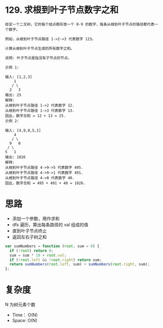 # 129. 求根到叶子节点数字之和

```
给定一个二叉树，它的每个结点都存放一个 0-9 的数字，每条从根到叶子节点的路径都代表一个数字。

例如，从根到叶子节点路径 1->2->3 代表数字 123。

计算从根到叶子节点生成的所有数字之和。

说明: 叶子节点是指没有子节点的节点。

示例 1:

输入: [1,2,3]
    1
   / \
  2   3
输出: 25
解释:
从根到叶子节点路径 1->2 代表数字 12.
从根到叶子节点路径 1->3 代表数字 13.
因此，数字总和 = 12 + 13 = 25.
示例 2:

输入: [4,9,0,5,1]
    4
   / \
  9   0
 / \
5   1
输出: 1026
解释:
从根到叶子节点路径 4->9->5 代表数字 495.
从根到叶子节点路径 4->9->1 代表数字 491.
从根到叶子节点路径 4->0 代表数字 40.
因此，数字总和 = 495 + 491 + 40 = 1026.
```

# 思路

- 添加一个参数，用作求和
- dfs 遍历，算出每条路径的 val 组成的值
- 直到叶子节点终止
- 返回左右子树之和

```js
var sumNumbers = function (root, sum = 0) {
  if (!root) return 0;
  sum = sum * 10 + root.val;
  if (!root.left && !root.right) return sum;
  return sumNumbers(root.left, sum) + sumNumbers(root.right, sum);
};
```

# 复杂度

N 为树元素个数

- Time： O(N)
- Space: O(N)
